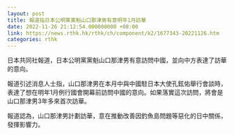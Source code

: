 ```yaml
---
layout: post
title: 報道指日本公明黨黨魁山口那津男有意明年1月訪華
date: 2022-11-26 21:12:54.000000000 +08:00
link: https://news.rthk.hk/rthk/ch/component/k2/1677343-20221126.htm
categories: rthk
---
```


日本共同社報道，日本公明黨黨魁山口那津男有意訪問中國，並向中方表達了訪華的意向。

報道引述消息人士指，山口那津男在本月中與中國駐日本大使孔鉉佑舉行會談時，表達了想在明年1月例行國會開幕前訪問中國的意向。如果落實這次訪問，將會是山口那津男3年多來首次訪華。

報道認為，山口那津男計劃訪華，意在推動改善因釣魚島問題等惡化的日中關係，發揮影響力。
